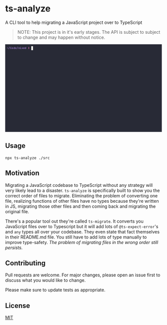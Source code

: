 # ts-analyze

A CLI tool to help migrating a JavaScript project over to TypeScript

> NOTE: This project is in it's early stages. The API is subject to
> subject to change and may happen without notice.

![ts-analyze analysis report](./showcase.gif)

## Usage

```shell
npx ts-analyze ./src
```

## Motivation

Migrating a JavaScript codebase to TypeScript without any strategy will very likely
lead to a disaster. `ts-analyze` is specifically built to show you the correct order of files to migrate. Eliminating the problem of converting one file, realizing functions of other files have no types because they're written in JS, migrating those other files and then coming back and migrating the original file.

There's a popular tool out they're called `ts-migrate`. It converts you JavaScript
files over to Typescript but it will add lots of `@ts-expect-error`'s and `any` types
all over your codebase. They even state that fact themselves in their README.md file. You still have to add lots of type manually to improve type-safety. _The problem of
migrating files in the wrong order still persists._

## Contributing

Pull requests are welcome. For major changes, please open an issue first
to discuss what you would like to change.

Please make sure to update tests as appropriate.

## License

[MIT](./LICENSE.md)
